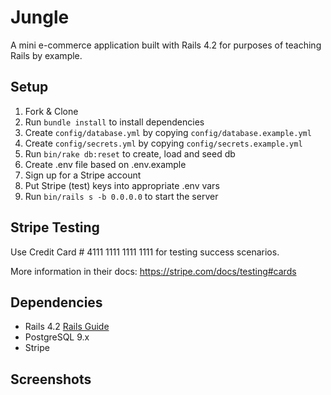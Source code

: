 # Jungle

A mini e-commerce application built with Rails 4.2 for purposes of teaching Rails by example.

## Setup

1.  Fork & Clone
2.  Run `bundle install` to install dependencies
3.  Create `config/database.yml` by copying `config/database.example.yml`
4.  Create `config/secrets.yml` by copying `config/secrets.example.yml`
5.  Run `bin/rake db:reset` to create, load and seed db
6.  Create .env file based on .env.example
7.  Sign up for a Stripe account
8.  Put Stripe (test) keys into appropriate .env vars
9.  Run `bin/rails s -b 0.0.0.0` to start the server

## Stripe Testing

Use Credit Card # 4111 1111 1111 1111 for testing success scenarios.

More information in their docs: <https://stripe.com/docs/testing#cards>

## Dependencies

-   Rails 4.2 [Rails Guide](http://guides.rubyonrails.org/v4.2/)
-   PostgreSQL 9.x
-   Stripe

## Screenshots
